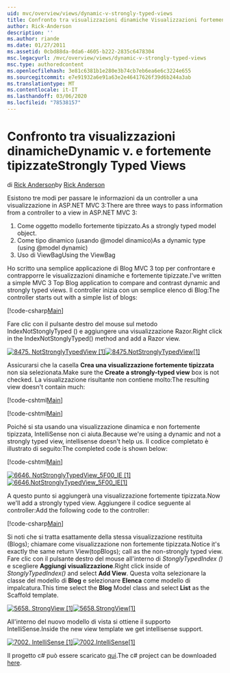 ```yaml
---
uid: mvc/overview/views/dynamic-v-strongly-typed-views
title: Confronto tra visualizzazioni dinamiche Visualizzazioni fortemente tipizzate | Microsoft Docs
author: Rick-Anderson
description: ''
ms.author: riande
ms.date: 01/27/2011
ms.assetid: 0cbd88da-0da6-4605-b222-2835c6478304
msc.legacyurl: /mvc/overview/views/dynamic-v-strongly-typed-views
msc.type: authoredcontent
ms.openlocfilehash: 3e81c6381b1e280e3b74cb7eb6ea6e6c3224e655
ms.sourcegitcommit: e7e91932a6e91a63e2e46417626f39d6b244a3ab
ms.translationtype: MT
ms.contentlocale: it-IT
ms.lasthandoff: 03/06/2020
ms.locfileid: "78538157"
---
```

# <a name="dynamic-v-strongly-typed-views"></a><span data-ttu-id="2214b-103">Confronto tra visualizzazioni dinamiche</span><span class="sxs-lookup"><span data-stu-id="2214b-103">Dynamic v.</span></span> <span data-ttu-id="2214b-104">e fortemente tipizzate</span><span class="sxs-lookup"><span data-stu-id="2214b-104">Strongly Typed Views</span></span>

<span data-ttu-id="2214b-105">di [Rick Anderson](https://twitter.com/RickAndMSFT)</span><span class="sxs-lookup"><span data-stu-id="2214b-105">by [Rick Anderson](https://twitter.com/RickAndMSFT)</span></span>

<span data-ttu-id="2214b-106">Esistono tre modi per passare le informazioni da un controller a una visualizzazione in ASP.NET MVC 3:</span><span class="sxs-lookup"><span data-stu-id="2214b-106">There are three ways to pass information from a controller to a view in ASP.NET MVC 3:</span></span>

1. <span data-ttu-id="2214b-107">Come oggetto modello fortemente tipizzato.</span><span class="sxs-lookup"><span data-stu-id="2214b-107">As a strongly typed model object.</span></span>
2. <span data-ttu-id="2214b-108">Come tipo dinamico (usando @model dinamico)</span><span class="sxs-lookup"><span data-stu-id="2214b-108">As a dynamic type (using @model dynamic)</span></span>
3. <span data-ttu-id="2214b-109">Uso di ViewBag</span><span class="sxs-lookup"><span data-stu-id="2214b-109">Using the ViewBag</span></span>

<span data-ttu-id="2214b-110">Ho scritto una semplice applicazione di Blog MVC 3 top per confrontare e contrapporre le visualizzazioni dinamiche e fortemente tipizzate.</span><span class="sxs-lookup"><span data-stu-id="2214b-110">I've written a simple MVC 3 Top Blog application to compare and contrast dynamic and strongly typed views.</span></span> <span data-ttu-id="2214b-111">Il controller inizia con un semplice elenco di Blog:</span><span class="sxs-lookup"><span data-stu-id="2214b-111">The controller starts out with a simple list of blogs:</span></span>

[!code-csharp[Main](dynamic-v-strongly-typed-views/samples/sample1.cs)]

<span data-ttu-id="2214b-112">Fare clic con il pulsante destro del mouse sul metodo IndexNotStonglyTyped () e aggiungere una visualizzazione Razor.</span><span class="sxs-lookup"><span data-stu-id="2214b-112">Right click in the IndexNotStonglyTyped() method and add a Razor view.</span></span>

<span data-ttu-id="2214b-113">[![8475. NotStronglyTypedView [1]](dynamic-v-strongly-typed-views/_static/image2.png)](dynamic-v-strongly-typed-views/_static/image1.png)</span><span class="sxs-lookup"><span data-stu-id="2214b-113">[![8475.NotStronglyTypedView[1]](dynamic-v-strongly-typed-views/_static/image2.png)](dynamic-v-strongly-typed-views/_static/image1.png)</span></span>

<span data-ttu-id="2214b-114">Assicurarsi che la casella **Crea una visualizzazione fortemente tipizzata** non sia selezionata.</span><span class="sxs-lookup"><span data-stu-id="2214b-114">Make sure the **Create a strongly-typed view** box is not checked.</span></span> <span data-ttu-id="2214b-115">La visualizzazione risultante non contiene molto:</span><span class="sxs-lookup"><span data-stu-id="2214b-115">The resulting view doesn't contain much:</span></span>

[!code-cshtml[Main](dynamic-v-strongly-typed-views/samples/sample2.cshtml)]

[!code-cshtml[Main](dynamic-v-strongly-typed-views/samples/sample3.cshtml)]

<span data-ttu-id="2214b-116">Poiché si sta usando una visualizzazione dinamica e non fortemente tipizzata, IntelliSense non ci aiuta.</span><span class="sxs-lookup"><span data-stu-id="2214b-116">Because we're using a dynamic and not a strongly typed view, intellisense doesn't help us.</span></span> <span data-ttu-id="2214b-117">Il codice completato è illustrato di seguito:</span><span class="sxs-lookup"><span data-stu-id="2214b-117">The completed code is shown below:</span></span>

[!code-cshtml[Main](dynamic-v-strongly-typed-views/samples/sample4.cshtml)]

<span data-ttu-id="2214b-118">[![6646. NotStronglyTypedView_5F00_IE [1]](dynamic-v-strongly-typed-views/_static/image4.png)](dynamic-v-strongly-typed-views/_static/image3.png)</span><span class="sxs-lookup"><span data-stu-id="2214b-118">[![6646.NotStronglyTypedView_5F00_IE[1]](dynamic-v-strongly-typed-views/_static/image4.png)](dynamic-v-strongly-typed-views/_static/image3.png)</span></span>

<span data-ttu-id="2214b-119">A questo punto si aggiungerà una visualizzazione fortemente tipizzata.</span><span class="sxs-lookup"><span data-stu-id="2214b-119">Now we'll add a strongly typed view.</span></span> <span data-ttu-id="2214b-120">Aggiungere il codice seguente al controller:</span><span class="sxs-lookup"><span data-stu-id="2214b-120">Add the following code to the controller:</span></span>

[!code-csharp[Main](dynamic-v-strongly-typed-views/samples/sample5.cs)]

<span data-ttu-id="2214b-121">Si noti che si tratta esattamente della stessa visualizzazione restituita (Blogs); chiamare come visualizzazione non fortemente tipizzata.</span><span class="sxs-lookup"><span data-stu-id="2214b-121">Notice it's exactly the same return View(topBlogs); call as the non-strongly typed view.</span></span> <span data-ttu-id="2214b-122">Fare clic con il pulsante destro del mouse all'interno di *StonglyTypedIndex ()* e scegliere **Aggiungi visualizzazione**.</span><span class="sxs-lookup"><span data-stu-id="2214b-122">Right click inside of *StonglyTypedIndex()* and select **Add View**.</span></span> <span data-ttu-id="2214b-123">Questa volta selezionare la classe del modello di **Blog** e selezionare **Elenca** come modello di impalcatura.</span><span class="sxs-lookup"><span data-stu-id="2214b-123">This time select the **Blog** Model class and select **List** as the Scaffold template.</span></span>

<span data-ttu-id="2214b-124">[![5658. StrongView [1]](dynamic-v-strongly-typed-views/_static/image6.png)](dynamic-v-strongly-typed-views/_static/image5.png)</span><span class="sxs-lookup"><span data-stu-id="2214b-124">[![5658.StrongView[1]](dynamic-v-strongly-typed-views/_static/image6.png)](dynamic-v-strongly-typed-views/_static/image5.png)</span></span>

<span data-ttu-id="2214b-125">All'interno del nuovo modello di vista si ottiene il supporto IntelliSense.</span><span class="sxs-lookup"><span data-stu-id="2214b-125">Inside the new view template we get intellisense support.</span></span>

<span data-ttu-id="2214b-126">[![7002. IntelliSense [1]](dynamic-v-strongly-typed-views/_static/image8.png)](dynamic-v-strongly-typed-views/_static/image7.png)</span><span class="sxs-lookup"><span data-stu-id="2214b-126">[![7002.IntelliSense[1]](dynamic-v-strongly-typed-views/_static/image8.png)](dynamic-v-strongly-typed-views/_static/image7.png)</span></span>

<span data-ttu-id="2214b-127">Il progetto c# può essere scaricato [qui](https://blogs.msdn.com/cfs-file.ashx/__key/CommunityServer-Blogs-Components-WeblogFiles/00-00-01-11-73-SSMS/1817.Mvc3ViewDemo.zip).</span><span class="sxs-lookup"><span data-stu-id="2214b-127">The c# project can be downloaded [here](https://blogs.msdn.com/cfs-file.ashx/__key/CommunityServer-Blogs-Components-WeblogFiles/00-00-01-11-73-SSMS/1817.Mvc3ViewDemo.zip).</span></span>
